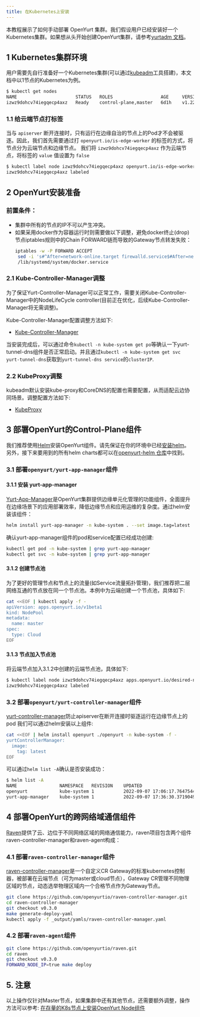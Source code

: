 ```yaml
---
title: 在Kubernetes上安装
---
```


本教程展示了如何手动部署 OpenYurt 集群。我们假设用户已经安装好一个Kubernetes集群。如果想从头开始创建OpenYurt集群，请参考[yurtadm 文档](./yurtadm-init.md)。

## 1 Kubernetes集群环境

用户需要先自行准备好一个Kubernetes集群(可以通过[kubeadm](https://kubernetes.io/docs/setup/production-environment/tools/kubeadm/create-cluster-kubeadm/)工具搭建)，本文档中以1节点的Kubernetes为例。

```bash
$ kubectl get nodes
NAME                      STATUS   ROLES                  AGE     VERSION
izwz9dohcv74iegqecp4axz   Ready    control-plane,master   6d1h    v1.22.11
```

### 1.1 给云端节点打标签

当与 `apiserver` 断开连接时，只有运行在边缘自治的节点上的Pod才不会被驱逐。因此，我们首先需要通过打 `openyurt.io/is-edge-worker` 的标签的方式，将节点分为云端节点和边缘节点。
我们将 `izwz9dohcv74iegqecp4axz` 作为云端节点，将标签的 `value` 值设置为 `false`

```bash
$ kubectl label node izwz9dohcv74iegqecp4axz openyurt.io/is-edge-worker=false
izwz9dohcv74iegqecp4axz labeled
```

## 2 OpenYurt安装准备
### 前置条件：
* 集群中所有的节点的IP不可以产生冲突。
* 如果采用docker作为容器运行时则需要做以下调整，避免docker终止(drop)节点iptables规则中的Chain FORWARD链而导致的Gateway节点转发失败：
  ```bash
  iptables -w -P FORWARD ACCEPT
   sed -i 's#^After=network-online.target firewalld.service$#After=network-online.target firewalld.service containerd.service#g' \
   /lib/systemd/system/docker.service
  ```
### 2.1 Kube-Controller-Manager调整

为了保证Yurt-Controller-Manager可以正常工作，需要关闭Kube-Controller-Manager中的NodeLifeCycle controller(目前正在优化，后续Kube-Controller-Manager将无需调整)。

Kube-Controller-Manager配置调整方法如下:

- [Kube-Controller-Manager](./openyurt-prepare.md#2-kube-controller-manager调整)


当安装完成后，可以通过命令`kubectl -n kube-system get po`等确认一下yurt-tunnel-dns组件是否正常启动。并且通过`kubectl -n kube-system get svc yurt-tunnel-dns`获取到`yurt-tunnel-dns service`的`clusterIP`.


### 2.2 KubeProxy调整

kubeadm默认安装kube-proxy和CoreDNS的配置也需要配置，从而适配云边协同场景。调整配置方法如下:

- [KubeProxy](./openyurt-prepare.md#5-kubeproxy调整)

## 3 部署OpenYurt的Control-Plane组件

我们推荐使用[Helm](https://helm.sh/)安装OpenYurt组件。请先保证在你的环境中已经[安装helm](https://helm.sh/docs/intro/install/)。另外，接下来要用到的所有helm charts都可以在[openyurt-helm 仓库](https://github.com/openyurtio/openyurt-helm)中找到。

### 3.1 部署`openyurt/yurt-app-manager`组件

#### 3.1.1 安装 yurt-app-manager

[Yurt-App-Manager](../core-concepts/yurt-app-manager.md)是OpenYurt集群提供边缘单元化管理的功能组件，全面提升在边缘场景下的应用部署效率，降低边缘节点和应用运维的复杂度。通过helm安装该组件：

```bash
helm install yurt-app-manager -n kube-system . --set image.tag=latest
```

确认yurt-app-manager组件的pod和service配置已经成功创建:

```bash
kubectl get pod -n kube-system | grep yurt-app-manager
kubectl get svc -n kube-system | grep yurt-app-manager
```

#### 3.1.2 创建节点池

为了更好的管理节点和节点上的流量(如Service流量拓扑管理)，我们推荐把二层网络互通的节点放在同一个节点池。本例中为云端创建一个节点池，具体如下:

```bash
cat <<EOF | kubectl apply -f -
apiVersion: apps.openyurt.io/v1beta1
kind: NodePool
metadata:
  name: master
spec:
  type: Cloud
EOF
```

#### 3.1.3 节点加入节点池

将云端节点加入3.1.2中创建的云端节点池，具体如下:

```bash
$ kubectl label node izwz9dohcv74iegqecp4axz apps.openyurt.io/desired-nodepool=master
izwz9dohcv74iegqecp4axz labeled
```

### 3.2 部署`openyurt/yurt-controller-manager`组件
[yurt-controller-manager](../core-concepts/yurt-controller-manager.md)防止apiserver在断开连接时驱逐运行在边缘节点上的pod
我们可以通过helm安装以上组件:

```bash
cat <<EOF | helm install openyurt ./openyurt -n kube-system -f -
yurtControllerManager:
  image:
    tag: latest
EOF
```

可以通过`helm list -A`确认是否安装成功：

```bash
$ helm list -A 
NAME            	NAMESPACE  	REVISION	UPDATED                                	STATUS  	CHART                 	APP VERSION
openyurt        	kube-system	1       	2022-09-07 17:06:17.764754411 +0800 CST	deployed	openyurt-1.0.0        	1.0.0      
yurt-app-manager	kube-system	1       	2022-09-07 17:36:30.371904902 +0800 CST	deployed	yurt-app-manager-0.1.2	0.8.0
```
## 4 部署OpenYurt的跨网络域通信组件
[Raven](../core-concepts/raven.md)提供了云、边位于不同网络区域的网络通信能力，raven项目包含两个组件raven-controller-manager和raven-agent构成：
### 4.1 部署`raven-controller-manager`组件
[raven-controller-manager](https://github.com/openyurtio/raven-controller-manager)是一个自定义CR Gateway的标准kubernetes控制器，被部署在云端节点（可为master或cloud节点），Gateway CR管理不同物理区域的节点，动态选举物理区域内一个合格节点作为Gateway节点。 
```bash
git clone https://github.com/openyurtio/raven-controller-manager.git
cd raven-controller-manager
git checkout v0.3.0
make generate-deploy-yaml
kubectl apply -f _output/yamls/raven-controller-manager.yaml
```

### 4.2 部署`raven-agent`组件
```bash
git clone https://github.com/openyurtio/raven.git
cd raven
git checkout v0.3.0
FORWARD_NODE_IP=true make deploy
```





## 5. 注意

以上操作仅针对Master节点，如果集群中还有其他节点，还需要额外调整，操作方法可以参考: [在存量的K8s节点上安装OpenYurt Node组件](./yurtadm-join.md#2-在存量的k8s节点上安装openyurt-node组件)
